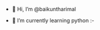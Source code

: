 - 👋 Hi, I’m @baikuntharimal

- 🌱 I’m currently learning python :-

<!---
baikuntharimal/baikuntharimal is a ✨ special ✨ repository because its `README.md` (this file) appears on your GitHub profile.
You can click the Preview link to take a look at your changes.
--->
